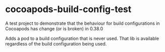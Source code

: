 # cocoapods-build-config-test
A test project to demonstrate that the behaviour for build configurations in Cocoapods has change (or is broken) in 0.38.0

Adds a pod to a build configuration that is never used.
That lib is available regardless of the build configuration being used.
